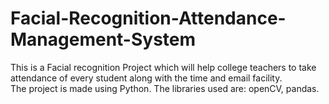 # Facial-Recognition-Attendance-Management-System
This is a Facial recognition Project which will help college teachers to take attendance of every student along with the time and email facility.
<br>
The project is made using Python. The libraries used are: openCV, pandas.
